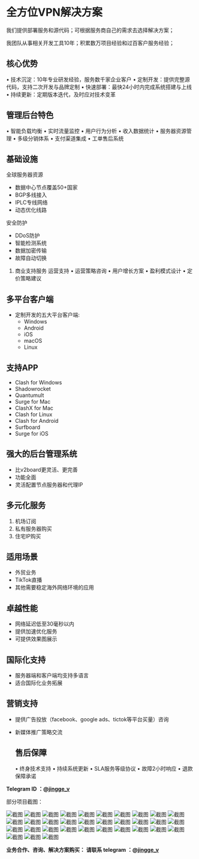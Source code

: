 # 全方位VPN解决方案

我们提供部署服务和源代码；可根据服务商自己的需求去选择解决方案；

我团队从事相关开发工具10年；积累数万项目经验和过百客户服务经验；

## 核心优势

 • 技术沉淀：10年专业研发经验，服务数千家企业客户
 • 定制开发：提供完整源代码，支持二次开发与品牌定制
 • 快速部署：最快24小时内完成系统搭建与上线
 • 持续更新：定期版本迭代，及时应对技术变革



## 管理后台特色

 • 智能负载均衡
 • 实时流量监控
 • 用户行为分析
 • 收入数据统计
 • 服务器资源管理
 • 多级分销体系
 • 支付渠道集成
 • 工单售后系统

## 基础设施

 全球服务器资源

- 数据中心节点覆盖50+国家
- BGP多线接入
- IPLC专线网络
- 动态优化线路

安全防护

- DDoS防护
- 智能检测系统
- 数据加密传输
- 故障自动切换

1. 商业支持服务
    运营支持
    • 运营策略咨询
    • 用户增长方案
    • 盈利模式设计
    • 定价策略建议

## 多平台客户端

- 定制开发的五大平台客户端:
  - Windows
  - Android
  - iOS
  - macOS
  - Linux

## 支持APP

- Clash for Windows
- Shadowrocket
- Quantumult
- Surge for Mac
- ClashX for Mac
- Clash for Linux
- Clash for Android
- Surfboard
- Surge for iOS

## 强大的后台管理系统

- 比v2board更灵活、更完善
- 功能全面
- 灵活配置节点服务器和代理IP

## 多元化服务

1. 机场订阅
2. 私有服务器购买
3. 住宅IP购买

## 适用场景

- 外贸业务
- TikTok直播
- 其他需要稳定海外网络环境的应用

## 卓越性能

- 网络延迟低至30毫秒以内
- 提供加速优化服务
- 可提供效果图展示

## 国际化支持

- 服务器端和客户端均支持多语言
- 适合国际化业务拓展

## 营销支持

- 提供广告投放（facebook、google ads、tictok等平台买量）咨询

- 新媒体推广策略交流

  

  ## 售后保障

   • 终身技术支持
   • 持续系统更新
   • SLA服务等级协议
   • 故障2小时响应
   • 退款保障承诺

**Telegram ID ：@[jingge_v](https://t.me/jingge_v)**

部分项目截图：

![截图](/windows/1.png "截图")
![截图](/windows/2.png "截图")
![截图](/windows/3.png "截图")
![截图](/windows/4.png "截图")
![截图](/windows/5.png "截图")
![截图](/mac/1.png "截图")
![截图](/mac/2.png "截图")
![截图](/mac/3.png "截图")
![截图](/mac/4.png "截图")
![截图](/mac/5.png "截图")
![截图](/app-other/1.png "截图")
![截图](/app-other/2.png "截图")
![截图](/app-other/3.png "截图")
![截图](/app-other/5.png "截图")
![截图](/app-other/4.png "截图")
![截图](/app-other/6.jpg "截图")
![截图](/app-other/7.jpg "截图")
![截图](/app-other/8.jpg "截图")
![截图](/app-other/9.jpg "截图")
![截图](/app-other/10.png "截图")
![截图](/app-iOS-android/1.jpg "截图")
![截图](/app-iOS-android/2.jpg "截图")
![截图](/app-iOS-android/3.jpg "截图")
![截图](/app-iOS-android/4.jpg "截图")
![截图](/app-iOS-android/5.jpg "截图")
![截图](/app-iOS-android/6.jpg "截图")
![截图](/admin/1.png "截图")
![截图](/admin/2.png "截图")
![截图](/admin/3.png "截图")
![截图](/admin/4.png "截图")
![截图](/admin/5.png "截图")
![截图](/admin/6.png "截图")
![截图](/admin/7.png "截图")



**业务合作、咨询、解决方案购买： 请联系 telegram ：@[jingge_v](https://t.me/jingge_v)**
